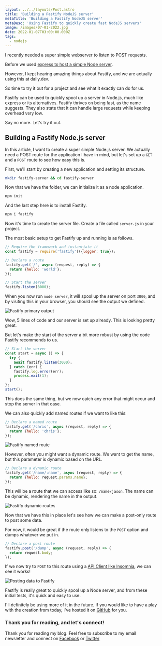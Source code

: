```yaml
---
layout: ../../layouts/Post.astro
title: 'Building a Fastify NodeJS server'
metaTitle: 'Building a Fastify NodeJS server'
metaDesc: 'Using Fastify to quickly create fast NodeJS servers'
image: /images/07-01-2022.jpg
date: 2022-01-07T03:00:00.000Z
tags:
  - nodejs
---
```


I recently needed a super simple webserver to listen to POST requests.

Before we used [express to host a simple Node server](https://daily-dev-tips.com/posts/basic-nodejs-express-application/).

However, I kept hearing amazing things about Fastify, and we are actually using this at daily.dev.

So time to try it out for a project and see what it exactly can do for us.

Fastify can be used to quickly spool up a server in Node.js, much like express or its alternatives.
Fastify thrives on being fast, as the name suggests. They also state that it can handle large requests while keeping overhead very low.

Say no more. Let's try it out.

## Building a Fastify Node.js server

In this article, I want to create a super simple Node.js server. We actually need a POST route for the application I have in mind, but let's set up a `GET` and a `POST` route to see how easy this is.

First, we'll start by creating a new application and setting its structure.

```bash
mkdir fastify-server && cd fastify-server
```

Now that we have the folder, we can initialize it as a node application.

```bash
npm init
```

And the last step here is to install Fastify.

```bash
npm i fastify
```

Now it's time to create the server file. Create a file called `server.js` in your project.

The most basic setup to get Fastify up and running is as follows.

```js
// Require the framework and instantiate it
const fastify = require('fastify')({logger: true});

// Declare a route
fastify.get('/', async (request, reply) => {
  return {hello: 'world'};
});

// Start the server
fastify.listen(3000);
```

When you now run `node server`, it will spool up the server on port `3000`, and by visiting this in your browser, you should see the output we defined.

![Fastify primary output](https://cdn.hashnode.com/res/hashnode/image/upload/v1640749089097/grm7emLPCoC.png)

Wow, 5 lines of code and our server is set up already. This is looking pretty great.

But let's make the start of the server a bit more robust by using the code Fastify recommends to us.

```js
// Start the server
const start = async () => {
  try {
    await fastify.listen(3000);
  } catch (err) {
    fastify.log.error(err);
    process.exit(1);
  }
};
start();
```

This does the same thing, but we now catch any error that might occur and stop the server in that case.

We can also quickly add named routes if we want to like this:

```js
// Declare a named route
fastify.get('/chris', async (request, reply) => {
  return {hello: 'chris'};
});
```

![Fastify named route](https://cdn.hashnode.com/res/hashnode/image/upload/v1640749242713/tR5Kn9PSR.png)

However, often you might want a dynamic route. We want to get the name, but this parameter is dynamic based on the URL.

```js
// Declare a dynamic route
fastify.get('/name/:name', async (request, reply) => {
  return {hello: request.params.name};
});
```

This will be a route that we can access like so: `/name/jason`.
The name can be dynamic, rendering the name in the output.

![Fastify dynamic routes](https://cdn.hashnode.com/res/hashnode/image/upload/v1640749719752/cHY-aYwha.png)

Now that we have this in place let's see how we can make a post-only route to post some data.

For now, it would be great if the route only listens to the `POST` option and dumps whatever we put in.

```js
// Declare a post route
fastify.post('/dump', async (request, reply) => {
  return request.body;
});
```

If we now try to `POST` to this route using a [API Client like Insomnia](https://daily-dev-tips.com/posts/testing-api-calls-in-insomnia/), we can see it works!

![Posting data to Fastify](https://cdn.hashnode.com/res/hashnode/image/upload/v1640749926514/WRjUxPS3p.png)

Fastify is really great to quickly spool up a Node server, and from these initial tests, it's quick and easy to use.

I'll definitely be using more of it in the future.
If you would like to have a play with the creation from today, I've hosted it on [GitHub](https://github.com/rebelchris/fastify-server) for you.

### Thank you for reading, and let's connect!

Thank you for reading my blog. Feel free to subscribe to my email newsletter and connect on [Facebook](https://www.facebook.com/DailyDevTipsBlog) or [Twitter](https://twitter.com/DailyDevTips1)
